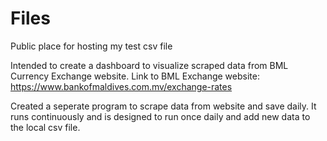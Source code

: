 # Files
Public place for hosting my test csv file

Intended to create a dashboard to visualize scraped data from BML Currency Exchange website.
Link to BML Exchange website: https://www.bankofmaldives.com.mv/exchange-rates

Created a seperate program to scrape data from website and save daily. It runs continuously and is designed to run once daily and add new data to the local csv file.

